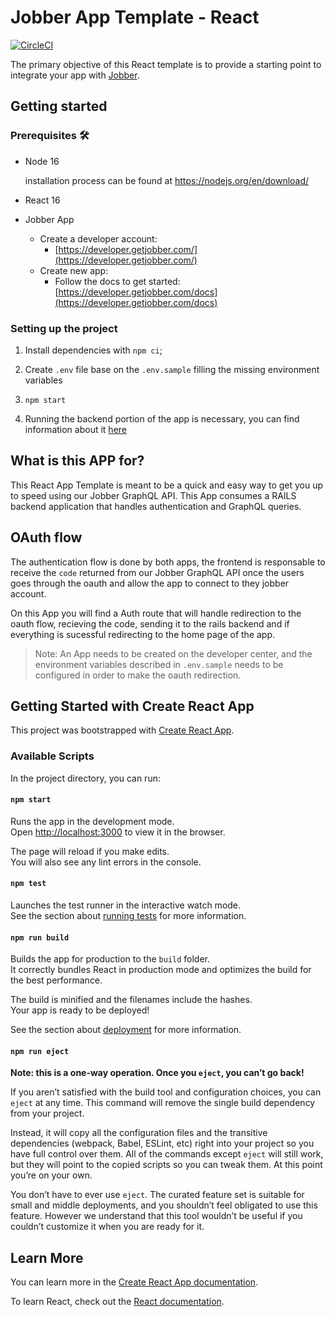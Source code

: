 # Jobber App Template - React 

[![CircleCI](https://circleci.com/gh/GetJobber/Jobber-AppTemplate-React/tree/main.svg?style=svg&circle-token=68b2dba51e167696045ec5768bbbcbe49e6c6b82)](https://circleci.com/gh/GetJobber/Jobber-AppTemplate-React/tree/main)

The primary objective of this React template is to provide a starting point to integrate your app with [Jobber](https://getjobber.com).

## Getting started

### Prerequisites 🛠️
- Node 16
    
    installation process can be found at https://nodejs.org/en/download/

- React 16

- Jobber App
  - Create a developer account:
    - [https://developer.getjobber.com/](https://developer.getjobber.com/)
  - Create new app:
    - Follow the docs to get started: [https://developer.getjobber.com/docs](https://developer.getjobber.com/docs)

### Setting up the project

1. Install dependencies with `npm ci`;

2. Create `.env` file base on the `.env.sample` filling the missing environment variables

3. `npm start`

4. Running the backend portion of the app is necessary, you can find information about it [here](https://github.com/GetJobber/Jobber-AppTemplate-RailsAPI)
## What is this APP for?

This React App Template is meant to be a quick and easy way to get you
up to speed using our Jobber GraphQL API. This App consumes a RAILS backend application
that handles authentication and GraphQL queries.

## OAuth flow

The authentication flow is done by both apps, the frontend is responsable to receive the `code`
returned from our Jobber GraphQL API once the users goes through the oauth and allow the app to connect to 
they jobber account.

On this App you will find a Auth route that will handle redirection to the oauth flow, recieving the code, sending
it to the rails backend and if everything is sucessful redirecting to the home page of the app.

> Note: An App needs to be created on the developer center, and the environment variables described in `.env.sample` needs to be configured in order to make the oauth redirection.
## Getting Started with Create React App

This project was bootstrapped with [Create React App](https://github.com/facebook/create-react-app).

### Available Scripts

In the project directory, you can run:

#### `npm start`

Runs the app in the development mode.\
Open [http://localhost:3000](http://localhost:3000) to view it in the browser.

The page will reload if you make edits.\
You will also see any lint errors in the console.

#### `npm test`

Launches the test runner in the interactive watch mode.\
See the section about [running tests](https://facebook.github.io/create-react-app/docs/running-tests) for more information.

#### `npm run build`

Builds the app for production to the `build` folder.\
It correctly bundles React in production mode and optimizes the build for the best performance.

The build is minified and the filenames include the hashes.\
Your app is ready to be deployed!

See the section about [deployment](https://facebook.github.io/create-react-app/docs/deployment) for more information.

#### `npm run eject`

**Note: this is a one-way operation. Once you `eject`, you can’t go back!**

If you aren’t satisfied with the build tool and configuration choices, you can `eject` at any time. This command will remove the single build dependency from your project.

Instead, it will copy all the configuration files and the transitive dependencies (webpack, Babel, ESLint, etc) right into your project so you have full control over them. All of the commands except `eject` will still work, but they will point to the copied scripts so you can tweak them. At this point you’re on your own.

You don’t have to ever use `eject`. The curated feature set is suitable for small and middle deployments, and you shouldn’t feel obligated to use this feature. However we understand that this tool wouldn’t be useful if you couldn’t customize it when you are ready for it.

## Learn More

You can learn more in the [Create React App documentation](https://facebook.github.io/create-react-app/docs/getting-started).

To learn React, check out the [React documentation](https://reactjs.org/).

